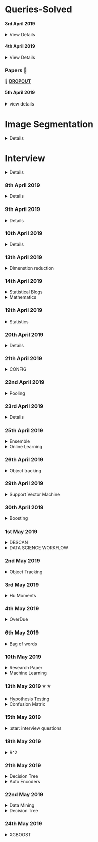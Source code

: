 # Queries-Solved

#### 3rd April 2019

<details>
  <summary>View Details</summary>

 - [x] **[What exactly is meant by shared weights in convolutional neural network?](https://www.quora.com/What-exactly-is-meant-by-shared-weights-in-convolutional-neural-network)**

 - :no_entry: **[How do I train weights of filters in convolutional layers in Convolutional Neural Network?](https://www.quora.com/How-do-I-train-weights-of-filters-in-convolutional-layers-in-Convolutional-Neural-Network)**

 - :no_entry: **[The reason behind moving in the direction opposite to the Gradient](https://hackernoon.com/the-reason-behind-moving-in-the-direction-opposite-to-the-gradient-f9566b95370b)**

 - [x] **[What is translation invariance in computer vision and convolutional neural network?](https://stats.stackexchange.com/questions/208936/what-is-translation-invariance-in-computer-vision-and-convolutional-neural-netwo/288102#288102)**

 - [X] **[What is activation in convolutional neural networks?](https://qr.ae/TW1UAI)**


 - [x] **[How is a convolutional neural network able to learn invariant features?](https://qr.ae/TW1UAg)**

</details>

#### 4th April 2019

<details>
  <summary>View Details</summary>

   - **[A Conceptual Explanation of Bayesian Hyperparameter Optimization for Machine Learning](https://towardsdatascience.com/a-conceptual-explanation-of-bayesian-model-based-hyperparameter-optimization-for-machine-learning-b8172278050f)**
   ```
   GOOGLE SEARCH: bayesian optimization machine learning
   ```

   - **[Understanding Hyperparameters and its Optimisation techniques](https://towardsdatascience.com/understanding-hyperparameters-and-its-optimisation-techniques-f0debba07568)**
   ```
   GOOGLE SEARCH: hyperparameter optimization techniques
   ```

   - **[Dimensionality Reduction w/ Neural Nets](https://medium.com/@tomas.bouda/dimensionality-reduction-w-neural-nets-ddeeab548f12)**
   ```
   GoOGLE SEARCH: dimension reduction using hidden layers
   ```

   - **[AI Ethics Resources](https://www.fast.ai/2018/09/24/ai-ethics-resources/)**
   - **[Preventing Machine Learning Bias](https://towardsdatascience.com/preventing-machine-learning-bias-d01adfe9f1fa)**
   ```
   types of bias in machine learning
   ```

   :no_entry: :no_entry: :no_entry: :no_entry: :no_entry: :no_entry: :no_entry:

   :heavy_check_mark: **[The 25 Best Data Science and Machine Learning GitHub Repositories from 2018](https://www.analyticsvidhya.com/blog/2018/12/best-data-science-machine-learning-projects-github/)**

   :heavy_check_mark: **[11 most read Deep Learning Articles from Analytics Vidhya in 2017](https://www.analyticsvidhya.com/blog/2017/12/11-deep-learning-analytics-vidhya-2017/)**

   :heavy_check_mark: **[Introducing BodyPix: Real-time Person Segmentation in the Browser with TensorFlow.js](https://medium.com/tensorflow/introducing-bodypix-real-time-person-segmentation-in-the-browser-with-tensorflow-js-f1948126c2a0)**

</details>

### Papers :page_with_curl:

:page_with_curl: **[DROPOUT](https://www.cs.toronto.edu/~hinton/absps/dropout.pdf)**

#### 5th April 2019

<details>
  <summary>view details</summary>
  
  :heavy_check_mark: **[How to Prepare for a Machine Learning Interview](https://semanti.ca/blog/?how-to-prepare-for-a-machine-learning-interview)**
  
 </details>


# Image Segmentation

<details>
  
 :heavy_check_mark: **[Computer Vision Tutorial: A Step-by-Step Introduction to Image Segmentation Techniques(Part-1)](https://www.analyticsvidhya.com/blog/2019/04/introduction-image-segmentation-techniques-python/?utm_source=feedburner&utm_medium=email&utm_campaign=Feed%3A+AnalyticsVidhya+%28Analytics+Vidhya%29)**
  
:heavy_check_mark: **[Image Segmentation using Python’s scikit-image module.](https://towardsdatascience.com/image-segmentation-using-pythons-scikit-image-module-533a61ecc980)**  
</details>  


# Interview 

<details>
  
 :heavy_check_mark: **[12 Frequently Asked Questions on Deep Learning (with their answers)!](https://www.analyticsvidhya.com/blog/2018/05/deep-learning-faq/)**
 
 :heavy_check_mark: **[The Most Comprehensive Data Science & Machine Learning Interview Guide You’ll Ever Need](https://www.analyticsvidhya.com/blog/2018/06/comprehensive-data-science-machine-learning-interview-guide/)**
 
 :heavy_check_mark: **[Ace Data Science Interview](https://courses.analyticsvidhya.com/courses/take/ace-data-science-interviews/lessons/5931762-overview-7-step-process)**
 
</details>


### 8th April 2019

<details>
  
  :heavy_check_mark: **[Feature Selection with sklearn and Pandas](https://towardsdatascience.com/feature-selection-with-pandas-e3690ad8504b)**
  
  :heavy_check_mark: **[Introduction to Feature Selection methods with an example (or how to select the right variables?)](https://www.analyticsvidhya.com/blog/2016/12/introduction-to-feature-selection-methods-with-an-example-or-how-to-select-the-right-variables/)**
  
  :heavy_check_mark: **[Your Guide to Master Hypothesis Testing in Statistics](https://www.analyticsvidhya.com/blog/2015/09/hypothesis-testing-explained/)**
  
   <details>
    
   :heavy_check_mark: **[Understanding The Central Limit Theorem](https://towardsdatascience.com/understanding-the-central-limit-theorem-642473c63ad8)**
   
   :heavy_check_mark: **[P-Value , Significant level , Hypothesis testing](https://medium.com/datadriveninvestor/p-value-significant-level-and-hypothesis-testing-4895524ec3f3)**
   
   - **[Hypothesis Testing in Machine Learning](https://www.datacamp.com/community/tutorials/hypothesis-testing-machine-learning)**
    
   </details>
  
  - **[Feature Selection for Categorical Variables](https://www.kaggle.com/questions-and-answers/55494)**
</details>


### 9th April 2019

<details>
  
  :heavy_check_mark: **[Linear Discriminant Analysis for Machine Learning](https://machinelearningmastery.com/linear-discriminant-analysis-for-machine-learning/)**
  
  :heavy_check_mark: **[Ways to Detect and Remove the Outliers](https://towardsdatascience.com/ways-to-detect-and-remove-the-outliers-404d16608dba)**
 </details>


### 10th April 2019

<details>
  
- **[6 Common Probability Distributions every data science professional should know](https://www.analyticsvidhya.com/blog/2017/09/6-probability-distributions-data-science/)**
</details>

### 13th April 2019

<details>
    <summary>Dimenstion reduction</summary>
 
   :heavy_check_mark: **[Practical Guide to Principal Component Analysis (PCA) in R & Python](https://www.analyticsvidhya.com/blog/2016/03/practical-guide-principal-component-analysis-python/)**

   **[Introduction to Online Machine Learning: Simplified](https://www.analyticsvidhya.com/blog/2015/01/introduction-online-machine-learning-simplified-2/)**

   **[The Ultimate Guide to 12 Dimensionality Reduction Techniques (with Python codes)](https://www.analyticsvidhya.com/blog/2018/08/dimensionality-reduction-techniques-python/)**

   **[Online Learning Guide with Text Classification using Vowpal Wabbit (VW)](https://www.analyticsvidhya.com/blog/2018/01/online-learning-guide-text-classification-vowpal-wabbit-vw/)**
   
   :heavy_check_mark: **[What is the difference between t-score, z-score and F-score?](https://www.quora.com/What-is-the-difference-between-t-score-z-score-and-F-score)**
</details>



### 14th April 2019 

<details>
  <summary>Statistical Blogs</summary>
 
 :heavy_check_mark: **[A simple explanation to understand Chi-Square Test Go to the profile of Wenyi YAN](https://medium.com/wenyi-yan/a-simple-explanation-to-understand-chi-square-test-1814fa261499)**
 
 :heavy_check_mark: **[Importance of Distance Metrics in Machine Learning Modelling](https://towardsdatascience.com/importance-of-distance-metrics-in-machine-learning-modelling-e51395ffe60d)**
 
 :heavy_check_mark: **[Understanding AUC - ROC Curve](https://towardsdatascience.com/understanding-auc-roc-curve-68b2303cc9c5)** | **[Video](https://www.youtube.com/watch?v=mUMd_cKU0VM)** | [**[StackOverflow](https://stackoverflow.com/questions/54693550/roc-auc-value-is-0)**]
 
 :heavy_check_mark: **[SMOTE implementation in Python](https://discuss.analyticsvidhya.com/t/smote-implementation-in-python/19740)**
 
 - **[An Introduction to Independent Component Analysis: InfoMax and FastICA algorithms](https://towardsdatascience.com/paper-summary-an-introduction-to-independent-component-analysis-infomax-and-fastica-algorithms-7b44d18ab393)** | [**[Video](https://www.analyticsvidhya.com/blog/2017/05/comprehensive-guide-to-linear-algebra/)**]
 </details>
 
 <details>
  <summary>Mathematics</summary>
  
  - **[A comprehensive beginners guide to Linear Algebra for Data Scientists](https://www.analyticsvidhya.com/blog/2017/05/comprehensive-guide-to-linear-algebra/)**
  
 </details>
 
 
 ### 19th April 2019
 
 <details>
  <summary>Statistics</summary>
  
  :heavy_check_mark: **[Machine Learning: Unsupervised Learning — Feature Transformation
](https://medium.com/machine-learning-bites/machine-learning-unsupervised-learning-feature-transformation-482adc937b6c)**
  </details>

### 20th April 2019

<details>
  
  :heavy_check_mark: **[Invisibility Cloak using Color Detection and Segmentation with OpenCV](https://www.learnopencv.com/invisibility-cloak-using-color-detection-and-segmentation-with-opencv/)**
  
</details>


### 21th April 2019

<details>
  <summary>CONFIG</summary>
  
 :heavy_check_mark: **[How to use ConfigParser in Python](https://www.pythonforbeginners.com/code-snippets-source-code/how-to-use-configparser-in-python)** | [**[VIDEO](https://www.youtube.com/watch?v=HH9L9WFMfnE)**]

</details>

### 22nd April 2019

<details>
  <summary>Pooling</summary>
  
  :heavy_check_mark: **[A Gentle Introduction to Pooling Layers for Convolutional Neural Networks](https://machinelearningmastery.com/pooling-layers-for-convolutional-neural-networks/)**
 </details> 

### 23rd April 2019

<details> 
  
 :heavy_check_mark: **[6 Common Probability Distributions every data science professional should know](https://www.analyticsvidhya.com/blog/2017/09/6-probability-distributions-data-science/)**  
                          
 :heavy_check_mark: **[Basics of Probability for Data Science explained with examples](https://www.analyticsvidhya.com/blog/2017/02/basic-probability-data-science-with-examples/?utm_source=blog&utm_medium=6ProbabilityDistributionsarticle)**

[] **[What is the difference and relationship between the binomial and Bernoulli distributions?](https://math.stackexchange.com/questions/838107/what-is-the-difference-and-relationship-between-the-binomial-and-bernoulli-distr)**
</details>

### 25th April 2019

<details>
  <summary>Ensemble</summary> 
  
  :heavy_check_mark: **[A Comprehensive Guide to Ensemble Learning (with Python codes)](https://www.analyticsvidhya.com/blog/2018/06/comprehensive-guide-for-ensemble-models/)**
  
  :heavy_check_mark: **[Essentials of Machine Learning Algorithms (with Python and R Codes)](https://www.analyticsvidhya.com/blog/2017/09/common-machine-learning-algorithms/)**
  
  </details>
  
  
  <details>
  <summary>Online Learning</summary>
  
  [ ] **[Data Streams and Online Machine Learning in Python](https://medium.com/analytics-vidhya/data-streams-and-online-machine-learning-in-python-a382e9e8d06a)**
  </details>

### 26th April 2019

<details>
  <summary>Object tracking</summary>
  
:heavy_check_mark: **[Object Tracking](https://www.pyimagesearch.com/2018/07/30/opencv-object-tracking/)**
</details>


### 29th April 2019

<details>
  <summary>Support Vector Machine</summary>
 
 :heavy_check_mark: **[A Quick Guide to Boosting in ML](https://medium.com/greyatom/a-quick-guide-to-boosting-in-ml-acf7c1585cb5)**
 
 - [] **[Curse of Dimensionality](https://towardsdatascience.com/curse-of-dimensionality-2092410f3d27)**
 
 - [] **[Support Vector Machine: Complete Theory of Support Vectors](https://towardsdatascience.com/understanding-support-vector-machine-part-1-lagrange-multipliers-5c24a52ffc5e)**
 
 - [] **[Support Vector Machine: Kernel Trick; Mercer’s Theorem](https://towardsdatascience.com/understanding-support-vector-machine-part-2-kernel-trick-mercers-theorem-e1e6848c6c4d)**
 </details>
 
 
 ### 30th April 2019
 
 <details>
  <summary>Boosting</summary>
  
  :heavy_check_mark: **[Complete Guide to Parameter Tuning in Gradient Boosting (GBM) in Python](https://www.analyticsvidhya.com/blog/2016/02/complete-guide-parameter-tuning-gradient-boosting-gbm-python/)**
  
  [x] **[Complete Guide to Parameter Tuning in XGBoost (with codes in Python)](https://www.analyticsvidhya.com/blog/2016/03/complete-guide-parameter-tuning-xgboost-with-codes-python/)**
  
  </details>
  
  
  ### 1st May 2019
  
  <details>
  <summary>DBSCAN</summary>
  
  :heavy_check_mark: **[How DBSCAN works and why should we use it?](https://towardsdatascience.com/how-dbscan-works-and-why-should-i-use-it-443b4a191c80)**
  
  </details>
  
  <details>
  <summary>DATA SCIENCE WORKFLOW</summary>
  
  :heavy_check_mark: **[3 Tips to Improving Your Data Science Workflow](https://towardsdatascience.com/3-tips-to-improving-your-data-science-workflow-71a6fb8e6f19)**
  
  :heavy_check_mark: **[What is the workflow or process of a data scientist? What tools do they use?](https://qr.ae/TWIhFL)**
  
  :heavy_check_mark: **[Creating Interactive Animation for Parameter Optimisation using Plot.ly](https://towardsdatascience.com/creating-interactive-animation-for-parameter-optimisation-using-plot-ly-8136b2997db)**
  
  :heavy_check_mark: **[The Simplest & Cleanest Method for Tracking a For Loop’s Progress and Expected Run Time in Python Notebooks](https://towardsdatascience.com/the-simplest-cleanest-method-for-tracking-a-for-loops-progress-and-expected-run-time-in-python-972675392b3)**
  </details>
  
  
  ### 2nd May 2019
  
  <details>
  <summary>Object Tracking</summary>
  
  :heavy_check_mark: **[Ball Tracking with OpenCV](https://www.pyimagesearch.com/2015/09/14/ball-tracking-with-opencv/)**
  </details>

  ### 3rd May 2019
  
 <details>
  <summary>Hu Moments</summary>
  
  :heavy_check_mark: **[Shape Matching using Hu Moments ](https://www.learnopencv.com/shape-matching-using-hu-moments-c-python/)**
 
  </details>

  ### 4th May 2019
  
  <details>
  <summary>OverDue</summary>
  
  - **[OpenCV Track Object Movement](https://www.pyimagesearch.com/2015/09/21/opencv-track-object-movement/)**
  - **[OpenCV Face Recognition](https://www.pyimagesearch.com/2018/09/24/opencv-face-recognition/)**
  - **[Liveness Detection with OpenCV](https://www.pyimagesearch.com/2019/03/11/liveness-detection-with-opencv/)**
  - **[The 5 Clustering Algorithms Data Scientists Need to Know](https://towardsdatascience.com/the-5-clustering-algorithms-data-scientists-need-to-know-a36d136ef68)**

</details>


### 6th May 2019

<details>
  <summary>Bag of words</summary>
  
  **[Implementing Bag of Visual words for Object Recognition](https://kushalvyas.github.io/BOV.html)**
   **[Object detection with neural networks — a simple tutorial using keras](https://towardsdatascience.com/object-detection-with-neural-networks-a4e2c46b4491)**
  **[A gentle guide to deep learning object detection](https://www.pyimagesearch.com/2018/05/14/a-gentle-guide-to-deep-learning-object-detection/)**
 </details>

### 10th May 2019

<details>
  <summary>Research Paper</summary>
    
 **[Getting started with reading Deep Learning Research papers: The Why and the How](https://towardsdatascience.com/getting-started-with-reading-deep-learning-research-papers-the-why-and-the-how-dfd1ac15dbc0)**
 
 </details>
 
 <details>
  <summary> Machine Learning </summary>
  
  **[Machine Learning Interview Questions – Q4 – Explain how a ROC curve works](http://machinelearningspecialist.com/machine-learning-interview-questions-q4-explain-how-a-roc-curve-works/)**
  
  </details>
  
  
  ### 13th May 2019  :star: :star:
  
  <details>
  
  <summary>Hypothesis Testing</summary>
  
:heavy_check_mark:  **[Understanding Hypothesis Tests: Significance Levels (Alpha) and P values in Statistics](https://blog.minitab.com/blog/adventures-in-statistics-2/understanding-hypothesis-tests-significance-levels-alpha-and-p-values-in-statistics)**
  </details>
  
 <details>
  
  <summary>Confusion Matrix</summary>

:heavy_check_mark: **[Accuracy, Recall, Precision, F-Score & Specificity, which to optimize on?](https://towardsdatascience.com/accuracy-recall-precision-f-score-specificity-which-to-optimize-on-867d3f11124)**
</details>

### 15th May 2019

<details>
  <summary>:star: interview questions</summary>
  
  - **[Statistics: given a random sample (size n) drawn from a uniform distribution [0, d], how can we estimate d?](https://www.quora.com/Statistics-given-a-random-sample-size-n-drawn-from-a-uniform-distribution-0-d-how-can-we-estimate-d)**
  
  - **[Given n samples from a uniform distribution [0, d], how to estimate d?](https://www.reddit.com/r/statistics/comments/55xw82/given_n_samples_from_a_uniform_distribution_0_d/?sort=confidence)**
  
  - **[Confidence Interval for maximum](https://en.wikipedia.org/wiki/Uniform_distribution_(continuous)#Confidence_interval_for_the_maximum)**
  
  
  </details>
  
  ### 18th May 2019
  
  <details>
  <summary>R^2 </summary>
  
  - **[WHY IS INTERCEPT IMPORTANT IN REGRESSION ANALYSIS?](https://www.analyticsinsight.net/why-is-intercept-important-in-regression-analysis/)**
  
  <summary> P-value vs Alpha </summary>
  
  - **[What is the difference between an alpha level and a p-value? ](https://courses.washington.edu/p209s07/lecturenotes/Week%205_Monday%20overheads.pdf)**
</details>

### 21th May 2019

<details>
  <summary> Decision Tree </summary>
  
  - **[The Complete Guide to Decision Trees](https://towardsdatascience.com/the-complete-guide-to-decision-trees-28a4e3c7be14)**
 </details>
 
 <details>
  <summary> Auto Encoders </summary>
  
  - **[Auto-Encoder: What Is It? And What Is It Used For? (Part 1)](https://towardsdatascience.com/auto-encoder-what-is-it-and-what-is-it-used-for-part-1-3e5c6f017726)**
  </details>

### 22nd May 2019

<details>
  <summary> Data Mining </summary>
  
  :heavy_check_mark: **[An Introduction to Data Mining](https://medium.com/@diegocasmo/an-introduction-to-data-mining-4d35f8da8d91)**
  
  :heavy_check_mark: **[What is Data mining](https://medium.com/@codelikeacat/what-is-data-mining-eb381f01ef2d)**
  </details>
  
  <details>
  
  <summary> Decision Tree </summary>
  
  :heavy_check_mark: **[Classification and Regression Analysis with Decision Trees](https://towardsdatascience.com/https-medium-com-lorrli-classification-and-regression-analysis-with-decision-trees-c43cdbc58054)**
  </details>
  
  
 ### 24th May 2019 
 
 <details>
  <summary> XGBOOST </summary>
  
  :star: **[How exactly XGBoost Works?](https://medium.com/@pushkarmandot/how-exactly-xgboost-works-a320d9b8aeef)**
  
  </details>

